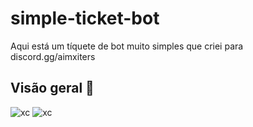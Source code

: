 # simple-ticket-bot
Aqui está um tíquete de bot muito simples que criei para discord.gg/aimxiters

## Visão geral 🔎
![xc](https://i.ibb.co/KVJhQdS/1.png)
![xc](https://i.ibb.co/zJwbyZv/Discord-uzq-FQPZr-ZW.png)
